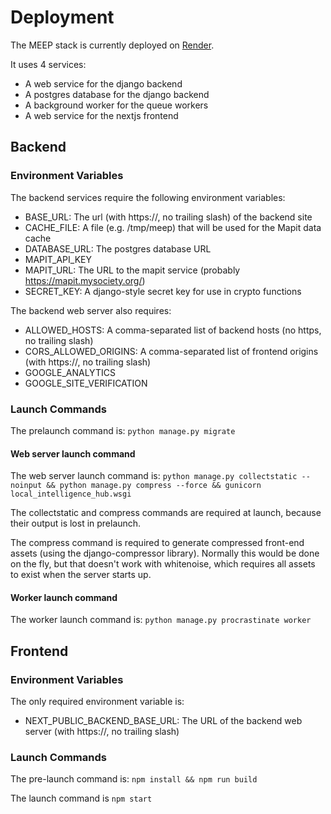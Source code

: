 # Deployment

The MEEP stack is currently deployed on [Render](https://render.com).

It uses 4 services:

- A web service for the django backend
- A postgres database for the django backend
- A background worker for the queue workers
- A web service for the nextjs frontend

## Backend

### Environment Variables

The backend services require the following environment variables:

- BASE_URL: The url (with https://, no trailing slash) of the backend site
- CACHE_FILE: A file (e.g. /tmp/meep) that will be used for the Mapit data cache
- DATABASE_URL: The postgres database URL
- MAPIT_API_KEY
- MAPIT_URL: The URL to the mapit service (probably https://mapit.mysociety.org/)
- SECRET_KEY: A django-style secret key for use in crypto functions

The backend web server also requires:

- ALLOWED_HOSTS: A comma-separated list of backend hosts (no https, no trailing slash)
- CORS_ALLOWED_ORIGINS: A comma-separated list of frontend origins (with https://, no trailing slash)
- GOOGLE_ANALYTICS
- GOOGLE_SITE_VERIFICATION

### Launch Commands

The prelaunch command is: `python manage.py migrate`

#### Web server launch command

The web server launch command is: `python manage.py collectstatic --noinput && python manage.py compress --force && gunicorn local_intelligence_hub.wsgi`

The collectstatic and compress commands are required at launch, because their output is lost in prelaunch.

The compress command is required to generate compressed front-end assets (using the django-compressor library). Normally this would be done
on the fly, but that doesn't work with whitenoise, which requires all assets to exist when the server starts up.

#### Worker launch command

The worker launch command is: `python manage.py procrastinate worker`

## Frontend

### Environment Variables

The only required environment variable is:

- NEXT_PUBLIC_BACKEND_BASE_URL: The URL of the backend web server (with https://, no trailing slash)

### Launch Commands

The pre-launch command is: `npm install && npm run build`

The launch command is `npm start`
